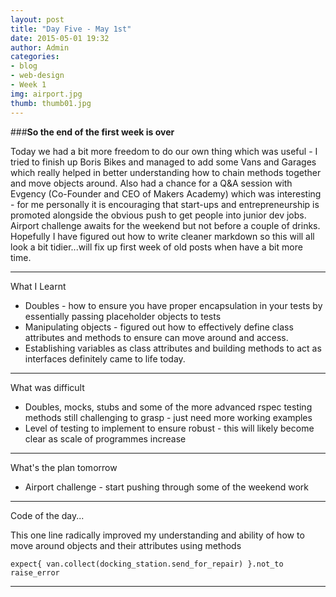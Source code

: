 ```yaml
---
layout: post
title: "Day Five - May 1st"
date: 2015-05-01 19:32
author: Admin
categories:
- blog
- web-design
- Week 1
img: airport.jpg
thumb: thumb01.jpg
---
```


###<b>So the end of the first week is over</b>

Today we had a bit more freedom to do our own thing which was useful - I tried to finish up Boris Bikes and managed to add some Vans and Garages which really helped in better understanding how to chain methods together and move objects around.
Also had a chance for a Q&A session with Evgency (Co-Founder and CEO of Makers Academy) which was interesting - for me personally it is encouraging that start-ups and entrepreneurship is promoted alongside the obvious push to get people into junior dev jobs.
Airport challenge awaits for the weekend but not before a couple of drinks.
Hopefully I have figured out how to write cleaner markdown so this will all look a bit tidier...will fix up first week of old posts when have a bit more time.

****

What I Learnt

* Doubles - how to ensure you have proper encapsulation in your tests by essentially passing placeholder objects to tests
* Manipulating objects - figured out how to effectively define class attributes and methods to ensure can move around and access.
* Establishing variables as class attributes and building methods to act as interfaces definitely came to life today.

****

What was difficult

* Doubles, mocks, stubs and some of the more advanced rspec testing methods still challenging to grasp - just need more working examples
* Level of testing to implement to ensure robust - this will likely become clear as scale of programmes increase

****

What's the plan tomorrow

* Airport challenge - start pushing through some of the weekend work

****

Code of the day...

This one line radically improved my understanding and ability of how to move around objects and their attributes using methods

	expect{ van.collect(docking_station.send_for_repair) }.not_to raise_error

****
<!--more-->


[hampden]: https://github.com/jekyll/jekyll

